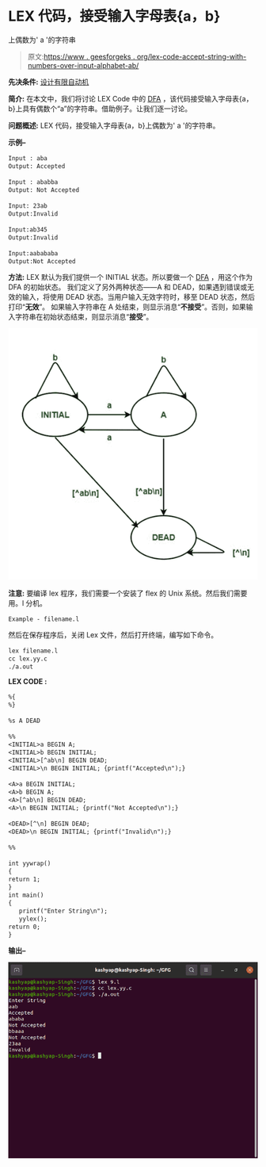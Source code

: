 # LEX 代码，接受输入字母表{a，b}

上偶数为' a '的字符串

> 原文:[https://www . geesforgeks . org/lex-code-accept-string-with-numbers-over-input-alphabet-ab/](https://www.geeksforgeeks.org/lex-code-that-accepts-string-having-even-numbers-of-a-over-input-alphabet-ab/)

**先决条件:** [<u>设计有限自动机</u>](https://www.geeksforgeeks.org/designing-deterministic-finite-automata-set-1/)

**简介:**
在本文中，我们将讨论 LEX Code 中的 [<u>DFA</u>](https://www.geeksforgeeks.org/minimization-of-dfa/) ，该代码接受输入字母表{a，b}上具有偶数个“a”的字符串。借助例子。让我们逐一讨论。

**问题概述:**
LEX 代码，接受输入字母表{a，b}上偶数为' a '的字符串。

**示例–**

```
Input : aba
Output: Accepted

Input : ababba
Output: Not Accepted

Input: 23ab
Output:Invalid

Input:ab345
Output:Invalid

Input:aabababa
Output:Not Accepted
```

**方法:**
LEX 默认为我们提供一个 INITIAL 状态。所以要做一个 [DFA](https://www.geeksforgeeks.org/introduction-of-finite-automata/) ，用这个作为 DFA 的初始状态。
我们定义了另外两种状态——A 和 DEAD，如果遇到错误或无效的输入，将使用 DEAD 状态。当用户输入无效字符时，移至 DEAD 状态，然后打印“**无效**”。
如果输入字符串在 A 处结束，则显示消息“**不接受**”。否则，如果输入字符串在初始状态结束，则显示消息“**接受**”。

![](img/b7cc030e9e337d5232571464a4c87d4a.png)

**注意:**
要编译 lex 程序，我们需要一个安装了 flex 的 Unix 系统。然后我们需要用。l 分机。

```
Example - filename.l
```

然后在保存程序后，关闭 Lex 文件，然后打开终端，编写如下命令。

```
lex filename.l
cc lex.yy.c
./a.out
```

**LEX CODE :**

```
%{
%}

%s A DEAD

%%
<INITIAL>a BEGIN A;
<INITIAL>b BEGIN INITIAL;
<INITIAL>[^ab\n] BEGIN DEAD;
<INITIAL>\n BEGIN INITIAL; {printf("Accepted\n");}

<A>a BEGIN INITIAL;
<A>b BEGIN A;
<A>[^ab\n] BEGIN DEAD;
<A>\n BEGIN INITIAL; {printf("Not Accepted\n");}

<DEAD>[^\n] BEGIN DEAD;
<DEAD>\n BEGIN INITIAL; {printf("Invalid\n");}

%%

int yywrap()
{
return 1;
}  
int main()
{
   printf("Enter String\n");
   yylex();
return 0;
}
```

**输出–**

![](img/40cc8f6b75a3c7f8a3fec33f5cac4480.png)